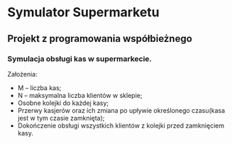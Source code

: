# Symulator Supermarketu

## Projekt z programowania współbieżnego

### Symulacja obsługi kas w supermarkecie.

Założenia:
*	M – liczba kas;
*	N – maksymalna liczba klientów w sklepie;
*	Osobne kolejki do każdej kasy;
*	Przerwy kasjerów oraz ich zmiana po upływie określonego czasu(kasa jest w tym czasie zamknięta);
*	Dokończenie obsługi wszystkich klientów z kolejki przed zamknięciem kasy.
